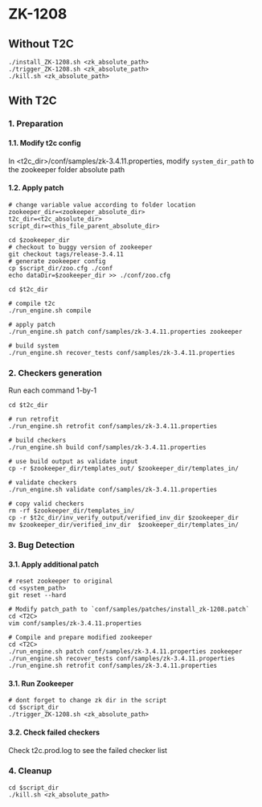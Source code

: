 # ZK-1208

## Without T2C
```
./install_ZK-1208.sh <zk_absolute_path>
./trigger_ZK-1208.sh <zk_absolute_path>
./kill.sh <zk_absolute_path>
```

## With T2C
### 1. Preparation
#### 1.1. Modify t2c config
In <t2c_dir>/conf/samples/zk-3.4.11.properties, modify `system_dir_path` to the zookeeper folder absolute path

#### 1.2. Apply patch
```
# change variable value according to folder location
zookeeper_dir=<zookeeper_absolute_dir>
t2c_dir=<t2c_absolute_dir>
script_dir=<this_file_parent_absolute_dir>

cd $zookeeper_dir
# checkout to buggy version of zookeeper
git checkout tags/release-3.4.11
# generate zookeeper config
cp $script_dir/zoo.cfg ./conf
echo dataDir=$zookeeper_dir >> ./conf/zoo.cfg

cd $t2c_dir

# compile t2c
./run_engine.sh compile

# apply patch
./run_engine.sh patch conf/samples/zk-3.4.11.properties zookeeper

# build system
./run_engine.sh recover_tests conf/samples/zk-3.4.11.properties
```
### 2. Checkers generation
Run each command 1-by-1
```
cd $t2c_dir

# run retrofit
./run_engine.sh retrofit conf/samples/zk-3.4.11.properties 

# build checkers
./run_engine.sh build conf/samples/zk-3.4.11.properties

# use build output as validate input
cp -r $zookeeper_dir/templates_out/ $zookeeper_dir/templates_in/

# validate checkers
./run_engine.sh validate conf/samples/zk-3.4.11.properties

# copy valid checkers
rm -rf $zookeeper_dir/templates_in/
cp -r $t2c_dir/inv_verify_output/verified_inv_dir $zookeeper_dir
mv $zookeeper_dir/verified_inv_dir  $zookeeper_dir/templates_in/
```
### 3. Bug Detection
#### 3.1. Apply additional patch
```
# reset zookeeper to original
cd <system_path>
git reset --hard

# Modify patch_path to `conf/samples/patches/install_zk-1208.patch`
cd <T2C>
vim conf/samples/zk-3.4.11.properties 

# Compile and prepare modified zookeeper
cd <T2C>
./run_engine.sh patch conf/samples/zk-3.4.11.properties zookeeper
./run_engine.sh recover_tests conf/samples/zk-3.4.11.properties
./run_engine.sh retrofit conf/samples/zk-3.4.11.properties 
```
#### 3.1. Run Zookeeper
```
# dont forget to change zk dir in the script
cd $script_dir
./trigger_ZK-1208.sh <zk_absolute_path>
```

#### 3.2. Check failed checkers
Check t2c.prod.log to see the failed checker list

### 4. Cleanup
```
cd $script_dir
./kill.sh <zk_absolute_path>
```
